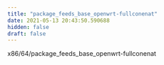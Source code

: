 ```yaml
---
title: "package_feeds_base_openwrt-fullconenat"
date: 2021-05-13 20:43:50.590688
hidden: false
draft: false
---
```


x86/64/package_feeds_base_openwrt-fullconenat

